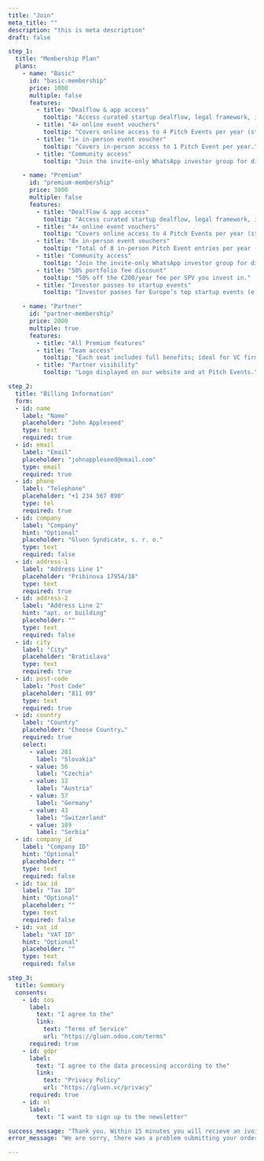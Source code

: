 ```yaml
---
title: "Join"
meta_title: ""
description: "this is meta description"
draft: false

step_1:
  title: "Membership Plan"
  plans:
    - name: "Basic"
      id: "basic-membership"
      price: 1000
      multiple: false
      features:
        - title: "Dealflow & app access"
          tooltip: "Access curated startup dealflow, legal framework, investor app, and portfolio tools."
        - title: "4× online event vouchers"
          tooltip: "Covers online access to 4 Pitch Events per year (streamed stage program)."
        - title: "1× in-person event voucher"
          tooltip: "Covers in-person access to 1 Pitch Event per year."
        - title: "Community access"
          tooltip: "Join the invite-only WhatsApp investor group for discussions and updates."

    - name: "Premium"
      id: "premium-membership"
      price: 3000
      multiple: false
      features:
        - title: "Dealflow & app access"
          tooltip: "Access curated startup dealflow, legal framework, investor app, and portfolio tools."
        - title: "4× online event vouchers"
          tooltip: "Covers online access to 4 Pitch Events per year (streamed stage program)."
        - title: "8× in-person event vouchers"
          tooltip: "Total of 8 in-person Pitch Event entries per year (investor +1 per event)."
        - title: "Community access"
          tooltip: "Join the invite-only WhatsApp investor group for discussions and updates."
        - title: "50% portfolio fee discount"
          tooltip: "50% off the €200/year fee per SPV you invest in."
        - title: "Investor passes to startup events"
          tooltip: "Investor passes for Europe’s top startup events (e.g., WebSummit, Reflect, Slush)."

    - name: "Partner"
      id: "partner-membership"
      price: 2000
      multiple: true
      features:
        - title: "All Premium features"
        - title: "Team access"
          tooltip: "Each seat includes full benefits; ideal for VC firms and accelerators."
        - title: "Partner visibility"
          tooltip: "Logo displayed on our website and at Pitch Events."

step_2:
  title: "Billing Information"
  form:
  - id: name
    label: "Name"
    placeholder: "John Appleseed"
    type: text
    required: true
  - id: email
    label: "Email"
    placeholder: "johnappleseed@email.com"
    type: email
    required: true
  - id: phone
    label: "Telephone"
    placeholder: "+1 234 567 890"
    type: tel
    required: true
  - id: company
    label: "Company"
    hint: "Optional"
    placeholder: "Gluon Syndicate, s. r. o."
    type: text
    required: false
  - id: address-1
    label: "Address Line 1"
    placeholder: "Pribinova 17954/10"
    type: text
    required: true
  - id: address-2
    label: "Address Line 2"
    hint: "apt. or building"
    placeholder: ""
    type: text
    required: false
  - id: city
    label: "City"
    placeholder: "Bratislava"
    type: text
    required: true
  - id: post-code
    label: "Post Code"
    placeholder: "811 09"
    type: text
    required: true
  - id: country
    label: "Country"
    placeholder: "Choose Country…"
    required: true
    select:
      - value: 201
        label: "Slovakia"
      - value: 56
        label: "Czechia"
      - value: 12
        label: "Austria"
      - value: 57
        label: "Germany"
      - value: 43
        label: "Switzerland"
      - value: 189
        label: "Serbia"
  - id: company_id
    label: "Company ID"
    hint: "Optional"
    placeholder: ""
    type: text
    required: false
  - id: tax_id
    label: "Tax ID"
    hint: "Optional"
    placeholder: ""
    type: text
    required: false
  - id: vat_id
    label: "VAT ID"
    hint: "Optional"
    placeholder: ""
    type: text
    required: false

step_3:
  title: Summary
  consents:
    - id: tos
      label:
        text: "I agree to the"
        link: 
          text: "Terms of Service"
          url: "https://gluon.odoo.com/terms"
      required: true
    - id: gdpr
      label:
        text: "I agree to the data processing according to the"
        link:
          text: "Privacy Policy"
          url: "https://gluon.vc/privacy"
      required: true
    - id: nl
      label:
        text: "I want to sign up to the newsletter"

success_message: "Thank you. Within 15 minutes you will recieve an ivoice and payment instructions in your inbox."
error_message: "We are sorry, there was a problem submitting your order, please try again later."

---
```

